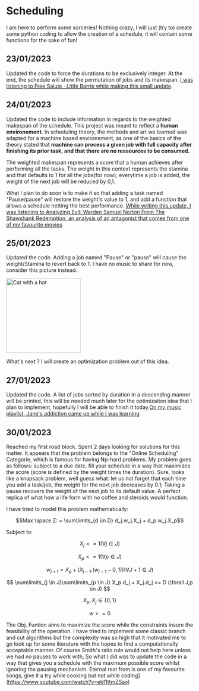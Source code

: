 # Scheduling
I am here to perform some sorceries!
Nothing crazy, I will just (try to) create some python coding to allow the creation of a schedule, it will contain some functions for the sake of fun!

## 23/01/2023
Updated the code to force the durations to be exclusively integer. At the end, the schedule will show the permutation of jobs and its makespan.
[I was listening to Free Salute · Little Barrie while making this small update](https://www.youtube.com/watch?v=kH6sJtRljW4).

## 24/01/2023

Updated the code to include information in regards to the weighted makespan of the schedule. 
This project was meant to reflect a **human environement**. In scheduling theory, the methods and art we learned was adapted for a machine based environement, as one of the basics of the theory stated that **machine can process a given job with full capacity after finishing its prior task, and that there are no ressources to be consumed.** 

The weighted makespan represents a score that a human achieves after performing all the tasks. The weight in this context represents the stamina and that defaults to 1 for all the jobs(for now); everytime a job is added, the weight of the next job will be reduced by 0,1.

What I plan to do soon is to make it so that adding a task named "Pause/pause" will restore the weight's value to 1, and add a function that allows a schedule netting the best performance.
[While writing this update, I was listening to Analyzing Evil: Warden Samuel Norton From The Shawshank Redemption, an analysis of an antagonist that comes from one of my favourite movies](https://www.youtube.com/watch?v=07sIviggH8M)


## 25/01/2023

Updated the code. Adding a job named "Pause" or "pause" will cause the weight/Stamina to revert back to 1. I have no music to share for now, consider this picture instead.

<img src="https://pbs.twimg.com/media/FLt0yAhXIAEhiH4?format=jpg" alt="Cat with a hat" width="200"/>

What's next ? I will create an optimization problem out of this idea. 

## 27/01/2023 

Updated the code. A list of jobs sorted by duration in a descending manner will be printed, this will be needed much later for the optimization idea that I plan to implement, hopefully I will be able to finish it today.[On my music playlist, Jane's addiction came up while I was learning](https://www.youtube.com/watch?v=KV3ozZoQ13M)


## 30/01/2023

Reached my first road block. Spent 2 days looking for solutions for this matter. It appears that the problem belongs to the "Online Scheduling" Categorie, which is famous for having Np-hard problems. My problem goes as follows: subject to a due date, fill your schedule in a way that maximizes the score (score is defined by the weight times the duration). Sure, looks like a knapsack problem, well guess what: let us not forget that each time you add a task/job, the weight for the next job decreases by 0.1; Taking a pause recovers the weight of the next job to its default value. A perfect replica of what how a life form with no coffee and steroids would function.

I have tried to model this problem mathematically:

$$Max \space Z: = \sum\limits_{d \in D} d_j.w_j.X_j + d_p.w_j.X_p$$

Subject to: 

$$ X_j <= 1 (\forall j \in J) $$

$$ X_p <=1 (\forall p \in J) $$

$$ w_{j+1} = X_p + (X_{j-1} . (w_{j-1} - 0,1 )) (\forall J+1 \in J) $$  

$$ \sum\limits_{j \in J}\sum\limits_{p \in J} X_p.d_j + X_j.d_j <= D (\forall J,p \in J) $$


$$ X_p, X_j \in \{0,1\} $$

 $$ w >= 0$$


The Obj. Funtion aims to maximize the score while the constraints insure the feasibility of the operation. I have tried to implement some classic branch and cut algorithms but the complexity was so high that it motivated me to go look up for some literature with the hopes to find a computationally acceptable manner. Of course Smith's ratio rule would not help here unless we had no pauses to work with, So what I did was to update the code in a way that gives you a schedule with the maximum possible score whilst ignoring the pausing mechanism. Eternal rest from is one of my favourite songs, give it a try while cooking but not while coding](https://www.youtube.com/watch?v=ekf1ttmZSao)
